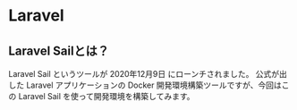# Laravel


## Laravel Sailとは？

Laravel Sail というツールが 2020年12月9日 にローンチされました。
公式が出した Laravel アプリケーションの Docker 開発環境構築ツールですが、今回はこの Laravel Sail を使って開発環境を構築してみます。

